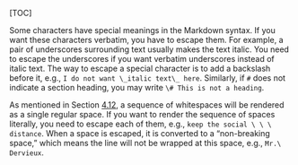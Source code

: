 [TOC]

Some characters have special meanings in the Markdown syntax. If you want these characters verbatim, you have to escape them. For example, a pair of underscores surrounding text usually makes the text italic. You need to escape the underscores if you want verbatim underscores instead of italic text. The way to escape a special character is to add a backslash before it, e.g., `I do not want \_italic text\_ here`. Similarly, if `#` does not indicate a section heading, you may write `\# This is not a heading`.

As mentioned in Section [4.12]($Preserve-A-Large-Number-Of-Line-Breaks), a sequence of whitespaces will be rendered as a single regular space. If you want to render the sequence of spaces literally, you need to escape each of them, e.g., `keep the social \ \ \ distance`. When a space is escaped, it is converted to a “non-breaking space,” which means the line will not be wrapped at this space, e.g., `Mr.\ Dervieux`.
